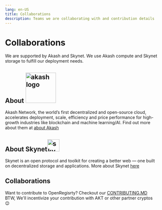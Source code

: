 ```yaml
---
lang: en-US
title: Collaborations
description: Teams we are collaborating with and contribution details
---
```


# Collaborations

We are supported by Akash and Skynet. We use Akash compute and Skynet storage to fulfill our deployment needs.

## About <img src="https://www.datocms-assets.com/45776/1620312179-akash-logo-normal.svg" alt= "akash logo" width="100"/>

Akash Network, the world’s first decentralized and open-source cloud, accelerates deployment, scale, efficiency and price performance for high-growth industries like blockchain and machine learning/AI. Find out more about them at [about Akash](https://akash.network/about#vision)

## About Skynet<img src="https://user-images.githubusercontent.com/68041753/133282178-b0cf7792-11ba-4a4b-b2aa-693f14c485ee.png" alt= "skynet logo" width="40"/>


Skynet is an open protocol and toolkit for creating a better web — one built on decentralized storage and applications. More about Skynet [here](https://siasky.net/about)

## Collaborations

Want to contribute to OpenRegisrty? Checkout our [CONTRIBUTING.MD](./contributing.md)
BTW, We'll incentivize your contribution with AKT or other partner cryptos 😉 
